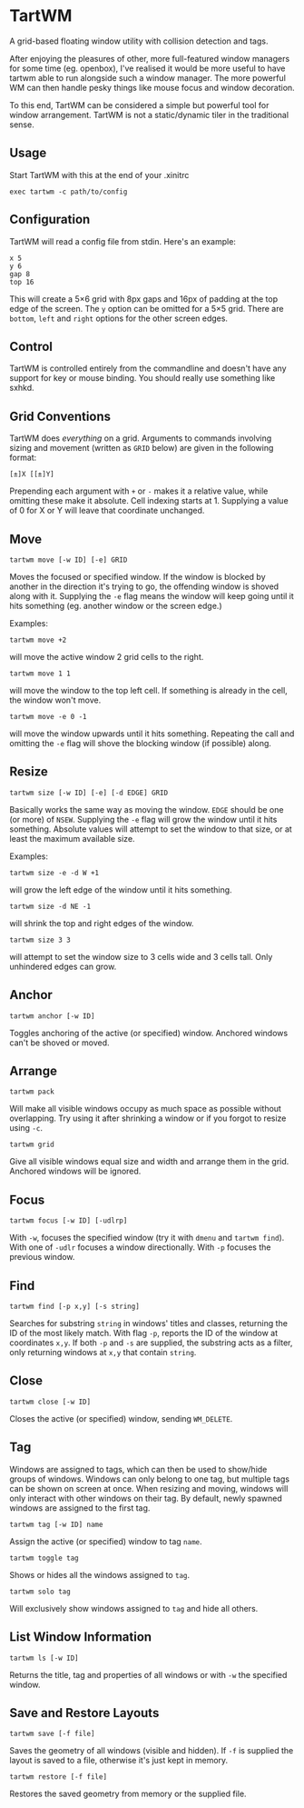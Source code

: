TartWM
===

A grid-based floating window utility with collision detection and tags.

After enjoying the pleasures of other, more full-featured window managers for
some time (eg. openbox), I've realised it would be more useful to have tartwm
able to run alongside such a window manager. The more powerful WM can then
handle pesky things like mouse focus and window decoration.

To this end, TartWM can be considered a simple but powerful tool for window 
arrangement. TartWM is not a static/dynamic tiler in the traditional sense.


Usage
---

Start TartWM with this at the end of your .xinitrc

    exec tartwm -c path/to/config


Configuration
---

TartWM will read a config file from stdin. Here's an example:

    x 5
    y 6 
    gap 8
    top 16

This will create a 5×6 grid with 8px gaps and 16px of padding at the top edge of the
screen. The `y` option can be omitted for a 5×5 grid. There are `bottom`, `left` and
`right` options for the other screen edges.


Control
---

TartWM is controlled entirely from the commandline and doesn't have any support for
key or mouse binding. You should really use something like sxhkd. 


Grid Conventions
---

TartWM does *everything* on a grid. Arguments to commands involving sizing and
movement (written as `GRID` below) are given in the following format:

    [±]X [[±]Y]

Prepending each argument with `+` or `-` makes it a relative value, while
omitting these make it absolute. Cell indexing starts at 1. Supplying a value
of 0 for X or Y will leave that coordinate unchanged.
 

Move
---

    tartwm move [-w ID] [-e] GRID

Moves the focused or specified window. If the window is blocked by another in
the direction it's trying to go, the offending window is shoved along with it.
Supplying the `-e` flag means the window will keep going until it hits something
(eg. another window or the screen edge.)

Examples:

    tartwm move +2

will move the active window 2 grid cells to the right.

    tartwm move 1 1

will move the window to the top left cell. If something is already in the cell,
the window won't move.

    tartwm move -e 0 -1

will move the window upwards until it hits something. Repeating the call and
omitting the `-e` flag will shove the blocking window (if possible) along.


Resize
---

    tartwm size [-w ID] [-e] [-d EDGE] GRID

Basically works the same way as moving the window. `EDGE` should be one (or more)
of `NSEW`. Supplying the `-e` flag will grow the window until it hits something. 
Absolute values will attempt to set the window to that size, or at least the 
maximum available size.

Examples:

    tartwm size -e -d W +1

will grow the left edge of the window until it hits something.

    tartwm size -d NE -1

will shrink the top and right edges of the window. 

    tartwm size 3 3

will attempt to set the window size to 3 cells wide and 3 cells tall. Only
unhindered edges can grow.
    

Anchor
---

    tartwm anchor [-w ID]

Toggles anchoring of the active (or specified) window. Anchored windows can't be
shoved or moved.


Arrange
---

    tartwm pack 

Will make all visible windows occupy as much space as possible without overlapping. Try
using it after shrinking a window or if you forgot to resize using `-c`.

    tartwm grid

Give all visible windows equal size and width and arrange them in the grid.
Anchored windows will be ignored.


Focus
---

    tartwm focus [-w ID] [-udlrp]

With `-w`, focuses the specified window (try it with `dmenu` and `tartwm find`).
With one of `-udlr` focuses a window directionally.
With `-p` focuses the previous window.


Find
---

    tartwm find [-p x,y] [-s string]

Searches for substring `string` in windows' titles and classes, returning the ID of
the most likely match. With flag `-p`, reports the ID of the window at coordinates
`x,y`. If both `-p` and `-s` are supplied, the substring acts as a filter, only
returning windows at `x,y` that contain `string`.


Close
---

    tartwm close [-w ID]

Closes the active (or specified) window, sending `WM_DELETE`.


Tag
---

Windows are assigned to tags, which can then be used to show/hide groups of windows.
Windows can only belong to one tag, but multiple tags can be shown on screen at once.
When resizing and moving, windows will only interact with other windows on their tag.
By default, newly spawned windows are assigned to the first tag.

    tartwm tag [-w ID] name

Assign the active (or specified) window to tag `name`.

    tartwm toggle tag

Shows or hides all the windows assigned to `tag`.

    tartwm solo tag

Will exclusively show windows assigned to `tag` and hide all others.


List Window Information
---

    tartwm ls [-w ID]

Returns the title, tag and properties of all windows or with `-w` the specified
window. 


Save and Restore Layouts
---

    tartwm save [-f file]

Saves the geometry of all windows (visible and hidden). If `-f` is supplied the
layout is saved to a file, otherwise it's just kept in memory.

    tartwm restore [-f file]

Restores the saved geometry from memory or the supplied file.
